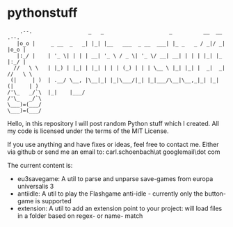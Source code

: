 pythonstuff
===========
        .--.                  _   _                     _          __  __      .--.
       |o_o |     _ __  _   _| |_| |__   ___  _ __  ___| |_ _   _ / _|/ _|    |o_o |
       |:_/ |    | '_ \| | | | __| '_ \ / _ \| '_ \/ __| __| | | | |_| |_     |:_/ |
      //   \ \   | |_) | |_| | |_| | | | (_) | | | \__ \ |_| |_| |  _|  _|   //   \ \
     (|     | )  | .__/ \__, |\__|_| |_|\___/|_| |_|___/\__|\__,_|_| |_|    (|     | )
    /'\_   _/`\  |_|    |___/                                              /'\_   _/`\
    \___)=(___/                                                            \___)=(___/

Hello, in this repository I will post random Python stuff which I created.
All my code is licensed under the terms of the MIT License.

If you use anything and have fixes or ideas, feel free to contact me.
Either via github or send me an email to:
carl.schoenbach\at
googlemail\dot
com


The current content is:
* eu3savegame: A util to parse and unparse save-games from europa universalis 3
* antiidle: A util to play the Flashgame anti-idle - currently only the button-game is supported
* extension: A util to add an extension point to your project: will load files in a folder based on regex- or name- match
